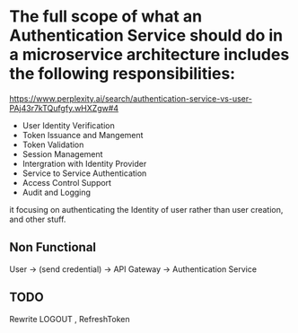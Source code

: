 # The full scope of what an Authentication Service should do in a microservice architecture includes the following responsibilities:


<https://www.perplexity.ai/search/authentication-service-vs-user-PAj43r7kTQufgfy.wHXZgw#4>



- User Identity Verification
- Token Issuance and Mangement
- Token Validation
- Session Management
- Intergration with Identity Provider
- Service to Service Authentication
- Access Control Support 
- Audit and Logging 


it focusing on authenticating the Identity of user rather than user creation, and other stuff. 

## Non Functional 
User -> (send credential) -> API Gateway -> Authentication Service





## TODO 
Rewrite LOGOUT , RefreshToken




